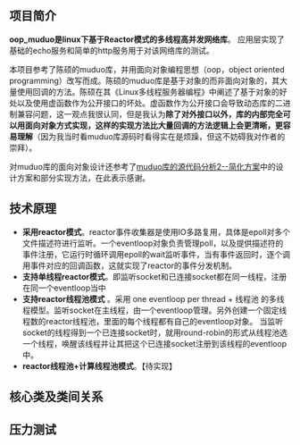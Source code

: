 ## 项目简介

**oop_muduo是linux下基于Reactor模式的多线程高并发网络库**。 应用层实现了基础的echo服务和简单的http服务用于对该网络库的测试。

本项目参考了陈硕的muduo库，并用面向对象编程思想（oop，object oriented programming）改写而成。陈硕的muduo库是基于对象的而非面向对象的，其大量使用回调的方法。陈硕在其《Linux多线程服务器编程》中阐述了基于对象的好处以及使用虚函数作为公开接口的坏处。虚函数作为公开接口会导致动态库的二进制兼容问题，这一观点我很认同，但是我认为**除了对外接口以外，库的内部完全可以用面向对象方式实现，这样的实现方法比大量回调的方法逻辑上会更清晰，更容易理解**（因为我当时看muduo库源码时看得实在是烦躁，但这不妨碍我对作者的崇拜）。

对muduo库的面向对象设计还参考了[muduo库的源代码分析2--简化方案](https://blog.csdn.net/adkada1/article/details/54893541)中的设计方案和部分实现方法，在此表示感谢。



## 技术原理

- **采用reactor模式**。reactor事件收集器是使用IO多路复用，具体是epoll对多个文件描述符进行监听。一个eventloop对象负责管理poll，以及提供描述符的事件注册，它运行时循环调用epoll的wait监听事件，当有事件返回时，逐个调用事件对应的回调函数，这就实现了reactor的事件分发机制。
- **支持单线程reactor模式**。即监听socket和已连接socket都在同一线程，注册在同一个eventloop当中
- **支持reactor线程池模式** 。采用 one eventloop per thread + 线程池 的多线程模型。监听socket在主线程，由一个eventloop管理。另外创建一个固定线程数的reactor线程池，里面的每个线程都有自己的eventloop对象。 当监听socket的线程得到一个已连接socket时，就用round-robin的形式从线程池选一个线程，唤醒该线程并让其把这个已连接socket注册到该线程的eventloop中。
- **reactor线程池+计算线程池模式**。【待实现】



## 核心类及类间关系





## 压力测试

